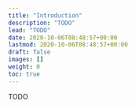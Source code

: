```yaml
---
title: "Introduction"
description: "TODO"
lead: "TODO"
date: 2020-10-06T08:48:57+00:00
lastmod: 2020-10-06T08:48:57+00:00
draft: false
images: []
weight: 0
toc: true
---
```


TODO
